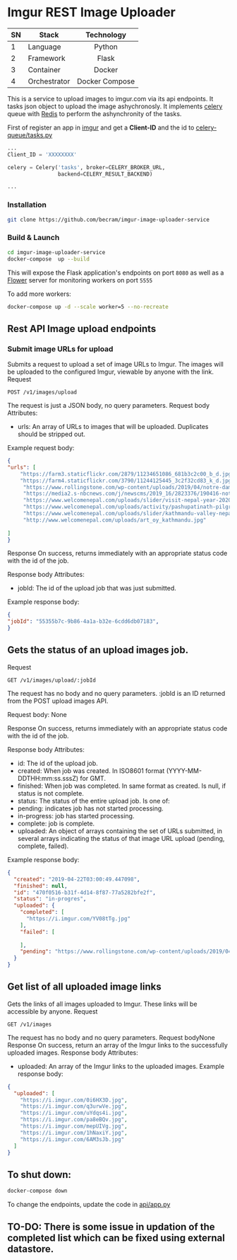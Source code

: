 # Imgur REST Image Uploader

| SN |      Stack   | Technology        | 
|--| ------------- |:-------------:|
| 1 | Language     | Python | 
| 2 |Framework      | Flask      | 
| 3| Container | Docker      |  
| 4|Orchestrator | Docker Compose      |  


This is a service to upload images to imgur.com via its api endpoints. It tasks json object to upload the image ashychronosly. It implements [celery](http://www.celeryproject.org/) queue with [Redis](https://redis.io/) to perform the ashynchronity of the tasks. 

First of register an app in [imgur](https://api.imgur.com/oauth2/addclient) and get a **Client-ID** and the id to [celery-queue/tasks.py](celery-queue/tasks.py)

```python
...
Client_ID = 'XXXXXXXX'

celery = Celery('tasks', broker=CELERY_BROKER_URL,
                backend=CELERY_RESULT_BACKEND)

...                
```


### Installation


```bash
git clone https://github.com/becram/imgur-image-uploader-service
```

### Build & Launch
```bash
cd imgur-image-uploader-service
docker-compose  up --build
```


This will expose the Flask application's endpoints on port `8080` as well as a [Flower](https://github.com/mher/flower) server for monitoring workers on port `5555`

To add more workers:
```bash
docker-compose up -d --scale worker=5 --no-recreate
```


## Rest API Image upload endpoints

### Submit image URLs for upload
Submits a request to upload a set of image URLs to Imgur. The images will be uploaded to the configured Imgur, viewable by anyone with the link.
Request
```
POST /v1/images/upload
```
The request is just a JSON body, no query parameters.
Request body
Attributes:
* urls: An array of URLs to images that will be uploaded. Duplicates should be stripped out.

Example request body:
```json
{
"urls": [
    "https://farm3.staticflickr.com/2879/11234651086_681b3c2c00_b_d.jpg",
    "https://farm4.staticflickr.com/3790/11244125445_3c2f32cd83_k_d.jpg",     
     "https://www.rollingstone.com/wp-content/uploads/2019/04/notre-dame-rebuild.jpg",
     "https://media2.s-nbcnews.com/j/newscms/2019_16/2823376/190416-notre-dame-fire-mn-0740_4917dcab40d35a0c8da7db09fc8a0aa8.f-760w.jpg",
     "https://www.welcomenepal.com/uploads/slider/visit-nepal-year-2020-ntb-dmo-site-banner.jpeg",
     "https://www.welcomenepal.com/uploads/activity/pashupatinath-pilgrimage-tour-in-kathmandu-nepal.jpeg",
     "https://www.welcomenepal.com/uploads/slider/kathmandu-valley-nepal.jpeg",
     "http://www.welcomenepal.com/uploads/art_oy_kathmandu.jpg"
 
]
}
```
Response
On success, returns immediately with an appropriate status code with the id of the job.

Response body
Attributes:
* jobId: The id of the upload job that was just submitted.

Example response body:
```json
{
"jobId": "55355b7c-9b86-4a1a-b32e-6cdd6db07183",
}
```



## Gets the status of an upload images job.
Request
```
GET /v1/images/upload/:jobId
```
The request has no body and no query parameters. :jobId is an ID returned from the POST upload images API.

Request body: None

Response
On success, returns immediately with an appropriate status code with the id of the job.

Response body
Attributes:
* id: The id of the upload job.
* created: When job was created. In ISO8601 format (YYYY-MM-DDTHH:mm:ss.sssZ) for GMT.
* finished: When job was completed. In same format as created. Is null, if status is not complete.
* status: The status of the entire upload job. Is one of:
* pending: indicates job has not started processing.
* in-progress: job has started processing.
* complete: job is complete.
* uploaded: An object of arrays containing the set of URLs submitted, in several arrays indicating the status of that image URL upload (pending, complete, failed).

Example response body:

```json
{
  "created": "2019-04-22T03:00:49.447098",
  "finished": null,
  "id": "470f0516-b31f-4d14-8f87-77a5282bfe2f",
  "status": "in-progres",
  "uploaded": {
    "completed": [
      "https://i.imgur.com/YV08tTg.jpg"
    ],
    "failed": [
      
    ],
    "pending": "https://www.rollingstone.com/wp-content/uploads/2019/04/notre-dame-rebuild.jpg"
  }
}
```

## Get list of all uploaded image links
Gets the links of all images uploaded to Imgur. These links will be accessible by anyone.
Request
```
GET /v1/images
```
The request has no body and no query parameters.
Request bodyNone
Response
On success, return an array of the Imgur links to the successfully uploaded images. 
Response body
Attributes:
* uploaded: An array of the Imgur links to the uploaded images.
Example response body:
```json
{
  "uploaded": [
    "https://i.imgur.com/0i6HX3D.jpg",
    "https://i.imgur.com/q3urwVe.jpg",
    "https://i.imgur.com/uYdqs4i.jpg",
    "https://i.imgur.com/pa8eBQv.jpg",
    "https://i.imgur.com/mepUIVg.jpg",
    "https://i.imgur.com/1hNaxiY.jpg",
    "https://i.imgur.com/6AM3sJb.jpg"
  ]
}
```






## To shut down:

```bash
docker-compose down
```

To change the endpoints, update the code in [api/app.py](api/app.py)

## TO-DO: There is some issue in updation of the completed list which can be fixed using external datastore.

